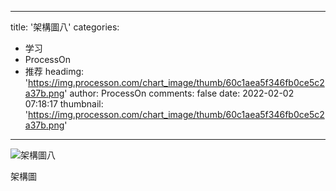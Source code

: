 
---
title: '架構圖八'
categories: 
 - 学习
 - ProcessOn
 - 推荐
headimg: 'https://img.processon.com/chart_image/thumb/60c1aea5f346fb0ce5c2a37b.png'
author: ProcessOn
comments: false
date: 2022-02-02 07:18:17
thumbnail: 'https://img.processon.com/chart_image/thumb/60c1aea5f346fb0ce5c2a37b.png'
---

<div>   
<img class="thumb" alt="架構圖八" src="https://img.processon.com/chart_image/thumb/60c1aea5f346fb0ce5c2a37b.png" referrerpolicy="no-referrer">
<p>架構圖</p>  
</div>
            